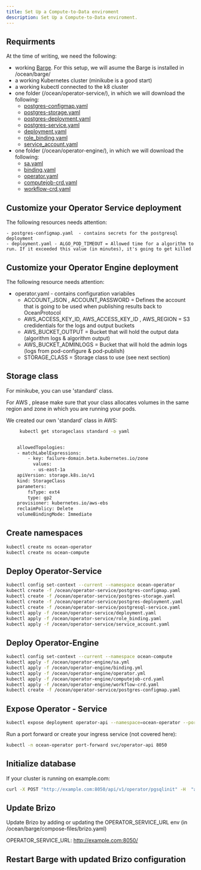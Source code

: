 ```yaml
---
title: Set Up a Compute-to-Data enviroment
description: Set Up a Compute-to-Data enviroment.
---
```



## Requirments

At the time of writing, we need the following:

- working [Barge](https://github.com/oceanprotocol/barge). For this setup, we will asume the Barge is installed in /ocean/barge/
- a working Kubernetes cluster (minikube is a good start)
- a working kubectl connected to the k8 cluster
- one folder (/ocean/operator-service/), in which we will download the following:
    - [postgres-configmap.yaml](https://github.com/oceanprotocol/operator-service/blob/develop/deploy_on_k8s/postgres-configmap.yaml)
    - [postgres-storage.yaml](https://github.com/oceanprotocol/operator-service/blob/develop/deploy_on_k8s/postgres-storage.yaml)
    - [postgres-deployment.yaml](https://github.com/oceanprotocol/operator-service/blob/develop/deploy_on_k8s/postgres-deployment.yaml)
    - [postgres-service.yaml](https://github.com/oceanprotocol/operator-service/blob/develop/deploy_on_k8s/postgres-service.yaml)
    - [deployment.yaml](https://github.com/oceanprotocol/operator-service/blob/develop/deploy_on_k8s/deployment.yaml)
    - [role_binding.yaml](https://github.com/oceanprotocol/operator-service/blob/develop/deploy_on_k8s/role_binding.yaml)
    - [service_account.yaml](https://github.com/oceanprotocol/operator-service/blob/develop/deploy_on_k8s/service_account.yaml)
- one folder (/ocean/operator-engine/), in which we will download the following:
    - [sa.yaml](https://github.com/oceanprotocol/operator-engine/blob/develop/k8s_install/sa.yml)
    - [binding.yaml](https://github.com/oceanprotocol/operator-engine/blob/develop/k8s_install/binding.yml)
    - [operator.yaml](https://github.com/oceanprotocol/operator-engine/blob/develop/k8s_install/operator.yml)        
    - [computejob-crd.yaml](https://github.com/oceanprotocol/operator-engine/blob/develop/k8s_install/computejob-crd.yml)
    - [workflow-crd.yaml](https://github.com/oceanprotocol/operator-engine/blob/develop/k8s_install/workflow-crd.yml)    

## Customize your Operator Service deployment

The following resources needs attention:

    - postgres-configmap.yaml  - contains secrets for the postgresql deployment
    - deployment.yaml - ALGO_POD_TIMEOUT = Allowed time for a algorithm to run. If it exceeded this value (in minutes), it's going to get killed

## Customize your Operator Engine deployment

The following resource needs attention:

- operator.yaml  - contains configuration variabiles
    - ACCOUNT_JSON , ACCOUNT_PASSWORD = Defines the account that is going to be used when publishing results back to OceanProtocol
    - AWS_ACCESS_KEY_ID, AWS_ACCESS_KEY_ID , AWS_REGION = S3 credidentials for the logs and output buckets
    - AWS_BUCKET_OUTPUT  = Bucket that will hold the output data (algorithm logs & algorithm output)
    - AWS_BUCKET_ADMINLOGS = Bucket that will hold the admin logs (logs from pod-configure & pod-publish)
    - STORAGE_CLASS = Storage class to use (see next section)

## Storage class

For minikube, you can use 'standard' class.

For AWS , please make sure that your class allocates volumes in the same region and zone in which you are running your pods.

We created our own 'standard' class in AWS:

```bash
     kubectl get storageclass standard -o yaml


    allowedTopologies:
    - matchLabelExpressions:
        - key: failure-domain.beta.kubernetes.io/zone
          values:
          - us-east-1a
    apiVersion: storage.k8s.io/v1
    kind: StorageClass
    parameters:
        fsType: ext4
        type: gp2
    provisioner: kubernetes.io/aws-ebs
    reclaimPolicy: Delete
    volumeBindingMode: Immediate
```
    
## Create namespaces

```bash
kubectl create ns ocean-operator
kubectl create ns ocean-compute
```

## Deploy Operator-Service

```bash
kubectl config set-context --current --namespace ocean-operator
kubectl create -f /ocean/operator-service/postgres-configmap.yaml
kubectl create -f /ocean/operator-service/postgres-storage.yaml
kubectl create -f /ocean/operator-service/postgres-deployment.yaml
kubectl create -f /ocean/operator-service/postgresql-service.yaml
kubectl apply -f /ocean/operator-service/deployment.yaml
kubectl apply -f /ocean/operator-service/role_binding.yaml
kubectl apply -f /ocean/operator-service/service_account.yaml
```

## Deploy Operator-Engine

```bash
kubectl config set-context --current --namespace ocean-compute
kubectl apply -f /ocean/operator-engine/sa.yml
kubectl apply -f /ocean/operator-engine/binding.yml
kubectl apply -f /ocean/operator-engine/operator.yml
kubectl apply -f /ocean/operator-engine/computejob-crd.yaml
kubectl apply -f /ocean/operator-engine/workflow-crd.yaml
kubectl create -f /ocean/operator-service/postgres-configmap.yaml
```

## Expose Operator - Service

```bash
kubectl expose deployment operator-api --namespace=ocean-operator --port=8050
```

Run a port forward or create your ingress service (not covered here):

```bash
kubectl -n ocean-operator port-forward svc/operator-api 8050
```

## Initialize database

If your cluster is running on example.com:

```bash
curl -X POST "http://example.com:8050/api/v1/operator/pgsqlinit" -H  "accept: application/json"
```

## Update Brizo

Update Brizo by adding or updating the OPERATOR_SERVICE_URL env  (in /ocean/barge/compose-files/brizo.yaml)

OPERATOR_SERVICE_URL: http://example.com:8050/


## Restart Barge with updated Brizo configuration
